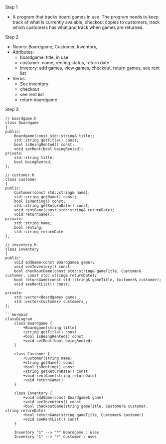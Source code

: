 Step 1
- A program that tracks board games in use. The program needs to keep track 
of what is currently avaiable, checkout copies to customers, track which 
customers has what,and track when games are returned.

Step 2
- Nouns: Boardgame, Customer, Inventory, 
- Attributes:
	- boardgame: title, in use
	- customer: name, renting status, return date
	- invetory: add games, view games, checkout, return games, see rent list
- Verbs:
	- See inventory 
	- checkout
	- see rent list
	- return boardgame

Step 3

```
// boardgame.h
class Boardgame
{
public:
    Boardgame(const std::string& title);
    std::string getTitle() const;
    bool isBeingRented() const;
    void setRent(bool beingRented);
private:
    std::string title;
    bool beingRented;
};

// customer.h
class Customer
{
public:
    Customer(const std::string& name);
    std::string getName() const;
    bool isRenting() const;
    std::string getReturnDate() const;
    void rentGame(const std::string& returnDate);
    void returnGame();
private:
    std::string name;
    bool renting;
    std::string returnDate
};

// inventory.h
class Inventory
{
public:
    void addGame(const Boardgame& game);
    void seeInventory() const;
    bool checkoutGame(const std::string& gameTitle, Customer& customer, const std::string& returnDate);
    bool returnGame(const std::string& gameTitle, Customer& customer);
    void seeRentList() const;

private:
    std::vector<Boardgame> games_;
    std::vector<Customer> customers_;
};

```mermaid
classDiagram
    class Boardgame {
        +Boardgame(string title)
        +string getTitle() const
        +bool isBeingRented() const
        +void setRent(bool beingRented)
    }

    class Customer {
        +Customer(string name)
        +string getName() const
        +bool isRenting() const
        +string getReturnDate() const
        +void rentGame(string returnDate)
        +void returnGame()
    }

    class Inventory {
        +void addGame(const Boardgame& game)
        +void seeInventory() const
        +bool checkoutGame(string gameTitle, Customer& customer, string returnDate)
        +bool returnGame(string gameTitle, Customer& customer)
        +void seeRentList() const
    }

    Inventory "1" --> "*" Boardgame : uses
    Inventory "1" --> "*" Customer : uses
```

